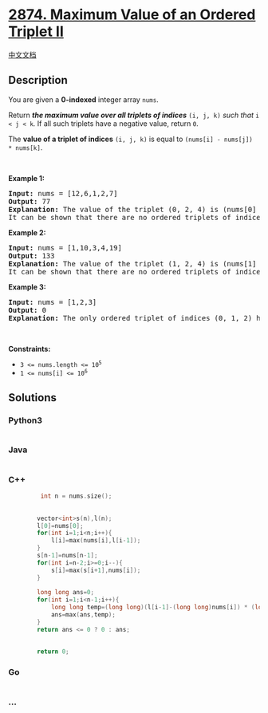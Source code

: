 # [2874. Maximum Value of an Ordered Triplet II](https://leetcode.com/problems/maximum-value-of-an-ordered-triplet-ii)

[中文文档](/solution/2800-2899/2874.Maximum%20Value%20of%20an%20Ordered%20Triplet%20II/README.md)

## Description

<p>You are given a <strong>0-indexed</strong> integer array <code>nums</code>.</p>

<p>Return <em><strong>the maximum value over all triplets of indices</strong></em> <code>(i, j, k)</code> <em>such that</em> <code>i &lt; j &lt; k</code><em>. </em>If all such triplets have a negative value, return <code>0</code>.</p>

<p>The <strong>value of a triplet of indices</strong> <code>(i, j, k)</code> is equal to <code>(nums[i] - nums[j]) * nums[k]</code>.</p>

<p>&nbsp;</p>
<p><strong class="example">Example 1:</strong></p>

<pre>
<strong>Input:</strong> nums = [12,6,1,2,7]
<strong>Output:</strong> 77
<strong>Explanation:</strong> The value of the triplet (0, 2, 4) is (nums[0] - nums[2]) * nums[4] = 77.
It can be shown that there are no ordered triplets of indices with a value greater than 77. 
</pre>

<p><strong class="example">Example 2:</strong></p>

<pre>
<strong>Input:</strong> nums = [1,10,3,4,19]
<strong>Output:</strong> 133
<strong>Explanation:</strong> The value of the triplet (1, 2, 4) is (nums[1] - nums[2]) * nums[4] = 133.
It can be shown that there are no ordered triplets of indices with a value greater than 133.
</pre>

<p><strong class="example">Example 3:</strong></p>

<pre>
<strong>Input:</strong> nums = [1,2,3]
<strong>Output:</strong> 0
<strong>Explanation:</strong> The only ordered triplet of indices (0, 1, 2) has a negative value of (nums[0] - nums[1]) * nums[2] = -3. Hence, the answer would be 0.
</pre>

<p>&nbsp;</p>
<p><strong>Constraints:</strong></p>

<ul>
	<li><code>3 &lt;= nums.length &lt;= 10<sup>5</sup></code></li>
	<li><code>1 &lt;= nums[i] &lt;= 10<sup>6</sup></code></li>
</ul>

## Solutions

<!-- tabs:start -->

### **Python3**

```python

```

### **Java**

```java

```

### **C++**

```cpp
         int n = nums.size();            
        
        
        vector<int>s(n),l(n);
        l[0]=nums[0];
        for(int i=1;i<n;i++){
            l[i]=max(nums[i],l[i-1]);
        }
        s[n-1]=nums[n-1];
        for(int i=n-2;i>=0;i--){
            s[i]=max(s[i+1],nums[i]);
        }
           
        long long ans=0;
        for(int i=1;i<n-1;i++){
            long long temp=(long long)(l[i-1]-(long long)nums[i]) * (long long)s[i+1];
            ans=max(ans,temp);
        }
        return ans <= 0 ? 0 : ans;   
        
                 
        return 0;
```

### **Go**

```go

```

### **...**

```

```

<!-- tabs:end -->
